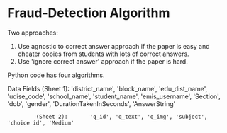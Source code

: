 # Fraud-Detection Algorithm

Two approaches:

1. Use agnostic to correct answer approach if the paper is easy and cheater copies from students with lots of correct answers.
2. Use 'ignore correct answer' approach if the paper is hard.

Python code has four algorithms.

Data Fields (Sheet 1):        'district_name', 'block_name', 'edu_dist_name', 'udise_code',
                              'school_name', 'student_name', 'emis_username', 'Section', 'dob',
                              'gender', 'DurationTakenInSeconds', 'AnswerString'
             
             (Sheet 2):       'q_id', 'q_text', 'q_img', 'subject', 'choice id', 'Medium'

